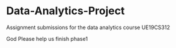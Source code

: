 # Data-Analytics-Project
Assignment submissions for the data analytics course UE19CS312

God Please help us finish phase1
